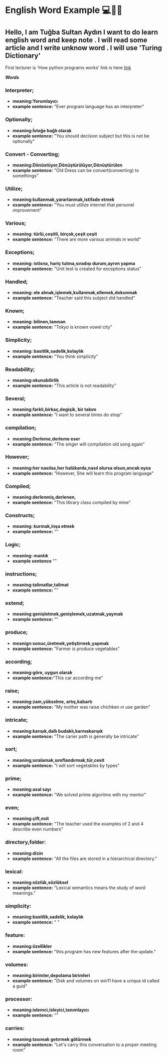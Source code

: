 # English Word Example 💻🏋️‍♀️

## Hello, I am Tuğba Sultan Aydın I want to do learn english word and keep note . I will read some article and I write unknow word . I will use 'Turing Dictionary'

First lecturer is 'How python programs works' link is here [link](https://dev.to/vayolapradeep/how-python-programs-works-15f)


***Words***

### Interpreter;
 - **meaning:Yorumlayıcı**
 - **example sentence:** "Ever program language has an interpreter"

### Optionally;
 -  **meaning:İsteğe bağlı olarak**
 -  **example sentence:** "You should decision subject but this is not be optionally"

### Convert - Converting;
 - **meaning:Dönüstüyor,Dönüştürülüyor,Dönüştürülen**
 - **example sentence:** "Old Dress can be convert(converting) to somethings"

### Utilize;
 - **meaning:kullanmak,yararlanmak,istifade etmek**
 - **example sentence:** "You must utilize internet that personel ımprovement"

### Various;
 - **meaning: türlü,ceşitli, birçok,çeşit çeşit**
 - **example sentence:** "There are more various animals in world"

### Exceptions;
 - **meaning: istisna, hariç tutma,sıradışı durum,ayrım yapma**
 - **example sentence:** "Unit test is created for exceptions status"

### Handled;
 - **meaning: ele almak,işlemek,kullanmak,ellemek,dokunmak**
 - **example sentence:** "Teacher said this subject did handled"

### Known;
 - **meaning: bilinen,tanınan**
 - **example sentence:** "Tokyo is known vowel city"

### Simplicity;
 - **meaning: basitlik,sadelik,kolaylık**
 - **example sentence:** "You think simplicity"

### Readability;
 - **meaning:okunabilirlik**
 - **example sentence:** "This article is not readability"

### Several;
 - **meaning:farklı,birkaç,degişik, bir takım**
 - **example sentence:** "I want to  several times do shop"

### compilation;
 - **meaning:Derleme,derleme eser**
 - **example sentence:** "The singer will compilation old song again"

### However;
- **meaning:her nasılsa,her halükarda,nasıl olursa olsun,ancak oysa**
- **example sentence:** "However, She will learn this program language"

### Compiled;
- **meaning:derlenmiş,derlenen,**
- **example sentence:** "This library class compiled by mine"

### Constructs;
- **meaning: kurmak,inşa etmek**
- **example sentence:** ""

### Logic;
- **meaning: mantık**
- **example sentence** ""

### instructions;
- **meaning:talimatlar,talimat**
- **example sentence:** ""

### extend;
- **meaning:genişletmek,genişlemek,uzatmak,yaymak**
- **example sentence:** ""

### produce;
- **meanign:sonuc,üretmek,yetiştirmek,yapmak**
- **example sentence:** "Farmer is produce vegetables"

### according;
- **meaning:göre, uygun olarak**
- **example sentence:**"This car according me" 

### raise;
- **meaning:zam,yükselme, artış,kabartı**
- **example sentence:** "My mother was raise chichken ın  use garden"

### intricate;
- **meaning:karışık,dallı budaklı,karmakarışık**
- **example sentence:** "The carier path is generally be intricate"


### sort;
 - **meaning;sıralamak,sınıflandırmak,tür,cesit**
 - **example sentence:** "I will sort vegetables by types"
### prime;
 - **meaning:asal sayı**
 - **example sentence:** "We solved prime algoritms with my mentor"
### even;
 - **meaning:çift,esit**
 - **example sentence:** "The teacher used the examples of 2 and 4 describe even numbers"
### directory,folder:
 - **meaning:dizin**
 - **example sentence:** "All the files are stored in a hierarchical directory."
### lexical:
 - **meaning:sözlük,sözlüksel**
 - **example sentence:** "Lexical semantics means the study of word meanings."
 
### simplicity:
 - **meaning:basitlik,sadelik, kolaylık**
 - **example sentence:** " "

### feature:
 - **meaning:özellikler**
 - **example sentence:** "this program has new features after the update."

### volumes: 
 - **meaning:birimler,depolama birimleri**
 - **example sentence:** "Disk and volumes on win11 have a unique id called a guid"

### processor:
 - **meaning:islemci,isleyici,tanımlayıcı**
 - **example sentence:** ""

### carries:
 - **meaning:tasımak getırmek götürmek**
 - **example sentence:** "Let's carry this conversation to a proper meeting room"

###  